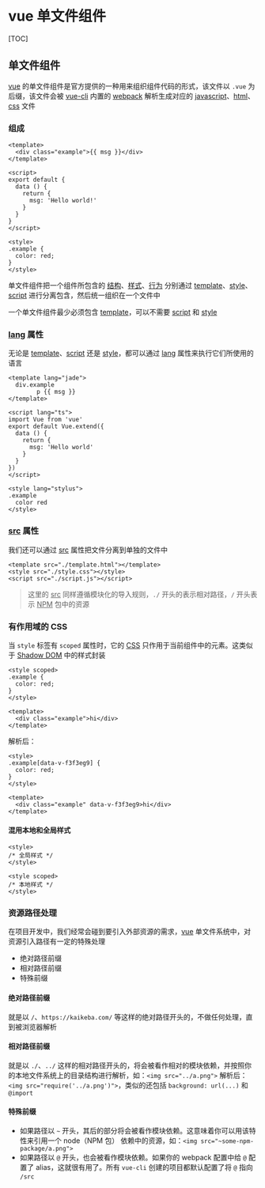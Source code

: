 # vue 单文件组件

[TOC]

## 单文件组件

<u>vue</u> 的单文件组件是官方提供的一种用来组织组件代码的形式，该文件以 `.vue` 为后缀，该文件会被 <u>vue-cli</u> 内置的 <u>webpack</u> 解析生成对应的 <u>javascript</u>、<u>html</u>、<u>css</u> 文件

### 组成

```vue
<template>
  <div class="example">{{ msg }}</div>
</template>

<script>
export default {
  data () {
    return {
      msg: 'Hello world!'
    }
  }
}
</script>

<style>
.example {
  color: red;
}
</style>
```

单文件组件把一个组件所包含的 <u>结构</u>、<u>样式</u>、<u>行为</u> 分别通过 <u>template</u>、<u>style</u>、<u>script</u> 进行分离包含，然后统一组织在一个文件中

一个单文件组件最少必须包含 <u>template</u>，可以不需要 <u>script</u> 和 <u>style</u>

### <u>lang</u> 属性

无论是 <u>template</u>、<u>script</u> 还是 <u>style</u>，都可以通过 <u>lang</u> 属性来执行它们所使用的语言

```vue
<template lang="jade">
  div.example
		p {{ msg }}
</template>

<script lang="ts">
import Vue from 'vue'
export default Vue.extend({
  data () {
    return {
      msg: 'Hello world'
    }
  }
})
</script>

<style lang="stylus">
.example
  color red
</style>
```

### <u>src</u> 属性

我们还可以通过 <u>src</u> 属性把文件分离到单独的文件中

```vue
<template src="./template.html"></template>
<style src="./style.css"></style>
<script src="./script.js"></script>
```

> 这里的 <u>src</u> 同样遵循模块化的导入规则，`./` 开头的表示相对路径，`/` 开头表示 <u>NPM</u> 包中的资源

### 有作用域的 CSS

当 `style` 标签有 `scoped` 属性时，它的 <u>CSS</u> 只作用于当前组件中的元素。这类似于 <u>Shadow DOM</u> 中的样式封装

```vue
<style scoped>
.example {
  color: red;
}
</style>

<template>
  <div class="example">hi</div>
</template>
```

解析后：

```vue
<style>
.example[data-v-f3f3eg9] {
  color: red;
}
</style>

<template>
  <div class="example" data-v-f3f3eg9>hi</div>
</template>
```

#### 混用本地和全局样式

```vue
<style>
/* 全局样式 */
</style>

<style scoped>
/* 本地样式 */
</style>
```

### 资源路径处理

在项目开发中，我们经常会碰到要引入外部资源的需求，<u>vue</u> 单文件系统中，对资源引入路径有一定的特殊处理

- 绝对路径前缀
- 相对路径前缀
- 特殊前缀

#### 绝对路径前缀

就是以 `/`、`https://kaikeba.com/` 等这样的绝对路径开头的，不做任何处理，直到被浏览器解析

#### 相对路径前缀

就是以 `./`、`../` 这样的相对路径开头的，将会被看作相对的模块依赖，并按照你的本地文件系统上的目录结构进行解析，如：`<img src="../a.png">` 解析后：`<img src="require('../a.png')">`，类似的还包括 `background: url(...)` 和 `@import`

#### 特殊前缀

- 如果路径以 `~` 开头，其后的部分将会被看作模块依赖。这意味着你可以用该特性来引用一个 node（NPM 包） 依赖中的资源，如：`<img src="~some-npm-package/a.png">`
- 如果路径以 `@` 开头，也会被看作模块依赖。如果你的 webpack 配置中给 `@` 配置了 alias，这就很有用了。所有 `vue-cli` 创建的项目都默认配置了将 `@` 指向 `/src`

